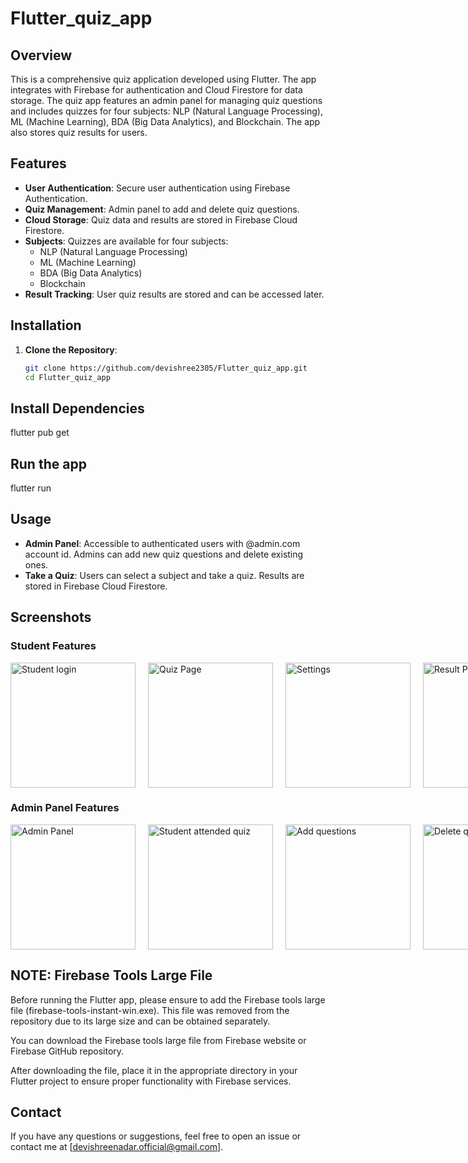 # Flutter_quiz_app

## Overview
This is a comprehensive quiz application developed using Flutter. The app integrates with Firebase for authentication and Cloud Firestore for data storage. The quiz app features an admin panel for managing quiz questions and includes quizzes for four subjects: NLP (Natural Language Processing), ML (Machine Learning), BDA (Big Data Analytics), and Blockchain. The app also stores quiz results for users.

## Features
- **User Authentication**: Secure user authentication using Firebase Authentication.
- **Quiz Management**: Admin panel to add and delete quiz questions.
- **Cloud Storage**: Quiz data and results are stored in Firebase Cloud Firestore.
- **Subjects**: Quizzes are available for four subjects:
  - NLP (Natural Language Processing)
  - ML (Machine Learning)
  - BDA (Big Data Analytics)
  - Blockchain
- **Result Tracking**: User quiz results are stored and can be accessed later.

## Installation

1. **Clone the Repository**:
   ```bash
   git clone https://github.com/devishree2305/Flutter_quiz_app.git
   cd Flutter_quiz_app

## Install Dependencies

flutter pub get

## Run the app

flutter run

## Usage

- **Admin Panel**: Accessible to authenticated users with @admin.com account id. Admins can add new quiz questions and delete existing ones.
- **Take a Quiz**: Users can select a subject and take a quiz. Results are stored in Firebase Cloud Firestore.

## Screenshots

### Student Features
<div style="display: flex; justify-content: space-between;">
  <img src="https://github.com/devishree2305/Flutter_quiz_app/blob/main/Screenshots/Student_page.jpg" alt="Student login" width="200" style="margin-right: 20px;" />
  <img src="https://github.com/devishree2305/Flutter_quiz_app/blob/main/Screenshots/Quiz_page.jpg" alt="Quiz Page" width="200" style="margin-right: 20px;" />
  <img src="https://github.com/devishree2305/Flutter_quiz_app/blob/main/Screenshots/Settings.jpg" alt="Settings" width="200" style="margin-right: 20px;" />
  <img src="https://github.com/devishree2305/Flutter_quiz_app/blob/main/Screenshots/Result_page.jpg" alt="Result Page" width="200" />
</div>

### Admin Panel Features
<div style="display: flex; justify-content: space-between;">
  <img src="https://github.com/devishree2305/Flutter_quiz_app/blob/main/Screenshots/Admin_panel.jpg" alt="Admin Panel" width="200" style="margin-right: 20px;" />
  <img src="https://github.com/devishree2305/Flutter_quiz_app/blob/main/Screenshots/Student_aattended_quizzes.jpg" alt="Student attended quiz" width="200" style="margin-right: 20px;" />
  <img src="https://github.com/devishree2305/Flutter_quiz_app/blob/main/Screenshots/add_question.jpg" alt="Add questions" width="200" style="margin-right: 20px;" />
  <img src="https://github.com/devishree2305/Flutter_quiz_app/blob/main/Screenshots/Delete_question.jpg" alt="Delete questions" width="200" />
</div>

## NOTE: Firebase Tools Large File

Before running the Flutter app, please ensure to add the Firebase tools large file (firebase-tools-instant-win.exe). This file was removed from the repository due to its large size and can be obtained separately.

You can download the Firebase tools large file from Firebase website or Firebase GitHub repository.

After downloading the file, place it in the appropriate directory in your Flutter project to ensure proper functionality with Firebase services.

## Contact

If you have any questions or suggestions, feel free to open an issue or contact me at [devishreenadar.official@gmail.com].
